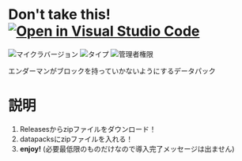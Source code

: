 # Don't take this! [![Open in Visual Studio Code](https://open.vscode.dev/badges/open-in-vscode.svg)](https://open.vscode.dev/ProjectTDM/dont-take-this) <!-- ![ダウンロード数](https://img.shields.io/github/downloads/tunakaniri/dont-take-this/total) -->
![マイクラバージョン](https://img.shields.io/badge/Minecraft%20Ver-Java%201.13~1.18.1-brightgreen) ![タイプ](https://img.shields.io/badge/Type-datapack-orange) ![管理者権限](https://img.shields.io/badge/Need%20OP-None-lightgrey)

エンダーマンがブロックを持っていかないようにするデータパック

# 説明
1. Releasesからzipファイルをダウンロード！
2. datapacksにzipファイルを入れる！
3. **enjoy!** (必要最低限のものだけなので導入完了メッセージは出ません)

